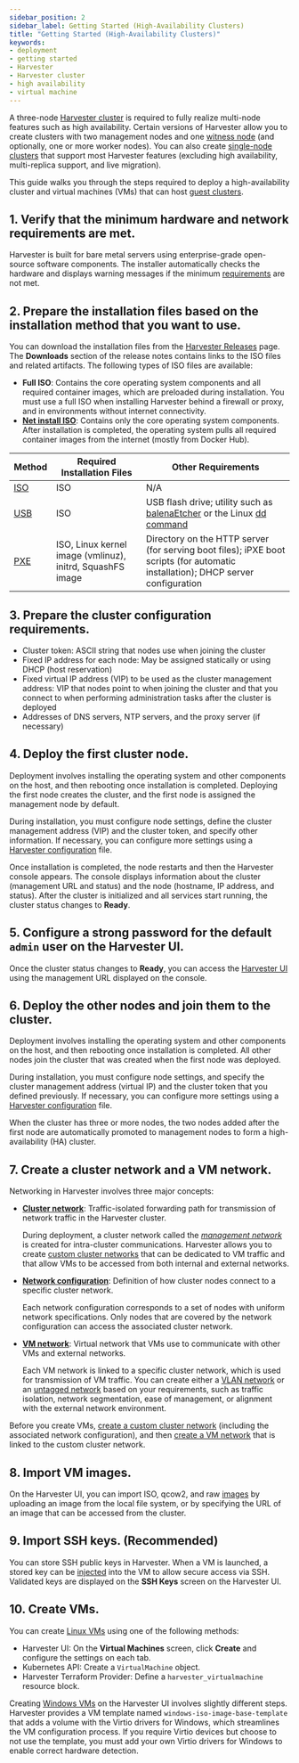 ```yaml
---
sidebar_position: 2
sidebar_label: Getting Started (High-Availability Clusters)
title: "Getting Started (High-Availability Clusters)"
keywords:
- deployment
- getting started
- Harvester
- Harvester cluster
- high availability
- virtual machine
---
```


A three-node [Harvester cluster](../glossary/#harvester-cluster) is required to fully realize multi-node features such as high availability. Certain versions of Harvester allow you to create clusters with two management nodes and one [witness node](../advanced/witness/) (and optionally, one or more worker nodes). You can also create [single-node clusters](../advanced/singlenodeclusters/) that support most Harvester features (excluding high availability, multi-replica support, and live migration). 

This guide walks you through the steps required to deploy a high-availability cluster and virtual machines (VMs) that can host [guest clusters](../glossary/#guest-cluster--guest-kubernetes-cluster). 

## 1. Verify that the minimum hardware and network requirements are met. 

Harvester is built for bare metal servers using enterprise-grade open-source software components. The installer automatically checks the hardware and displays warning messages if the minimum [requirements](../install/requirements) are not met. 

## 2. Prepare the installation files based on the installation method that you want to use. 

You can download the installation files from the [Harvester Releases](https://github.com/harvester/harvester/releases) page. The **Downloads** section of the release notes contains links to the ISO files and related artifacts. The following types of ISO files are available: 

- **Full ISO**: Contains the core operating system components and all required container images, which are preloaded during installation. You must use a full ISO when installing Harvester behind a firewall or proxy, and in environments without internet connectivity. 
- [**Net install ISO**](../install/net-install): Contains only the core operating system components. After installation is completed, the operating system pulls all required container images from the internet (mostly from Docker Hub). 


| Method | Required Installation Files | Other Requirements |
| --- | --- | --- |
| [ISO](../install/index) | ISO | N/A |
| [USB](../install/usb-install) | ISO | USB flash drive; utility such as [balenaEtcher](https://etcher.balena.io/) or the Linux [dd command](https://man7.org/linux/man-pages/man1/dd.1.html) |
| [PXE](../install/pxe-boot-install) | ISO, Linux kernel image (vmlinuz), initrd, SquashFS image | Directory on the HTTP server (for serving boot files); iPXE boot scripts (for automatic installation); DHCP server configuration |

## 3. Prepare the cluster configuration requirements. 

- Cluster token: ASCII string that nodes use when joining the cluster 
- Fixed IP address for each node: May be assigned statically or using DHCP (host reservation) 
- Fixed virtual IP address (VIP) to be used as the cluster management address: VIP that nodes point to when joining the cluster and that you connect to when performing administration tasks after the cluster is deployed 
- Addresses of DNS servers, NTP servers, and the proxy server (if necessary) 

## 4. Deploy the first cluster node. 

Deployment involves installing the operating system and other components on the host, and then rebooting once installation is completed. Deploying the first node creates the cluster, and the first node is assigned the management node by default. 
    
During installation, you must configure node settings, define the cluster management address (VIP) and the cluster token, and specify other information. If necessary, you can configure more settings using a [Harvester configuration](../install/harvester-configuration/) file. 

Once installation is completed, the node restarts and then the Harvester console appears. The console displays information about the cluster (management URL and status) and the node (hostname, IP address, and status). After the cluster is initialized and all services start running, the cluster status changes to **Ready**. 

## 5. Configure a strong password for the default `admin` user on the Harvester UI. 

Once the cluster status changes to **Ready**, you can access the [Harvester UI](../authentication) using the management URL displayed on the console. 

## 6. Deploy the other nodes and join them to the cluster. 

Deployment involves installing the operating system and other components on the host, and then rebooting once installation is completed. All other nodes join the cluster that was created when the first node was deployed. 

During installation, you must configure node settings, and specify the cluster management address (virtual IP) and the cluster token that you defined previously. If necessary, you can configure more settings using a [Harvester configuration](../install/harvester-configuration/) file. 

When the cluster has three or more nodes, the two nodes added after the first node are automatically promoted to management nodes to form a high-availability (HA) cluster. 

## 7. Create a cluster network and a VM network.

Networking in Harvester involves three major concepts:

- [**Cluster network**](../networking/index#cluster-network): Traffic-isolated forwarding path for transmission of network traffic in the Harvester cluster. 
    
    During deployment, a cluster network called the [*management network*](../networking/index#built-in-cluster-network) is created for intra-cluster communications. Harvester allows you to create [custom cluster networks](../networking/index#custom-cluster-network) that can be dedicated to VM traffic and that allow VMs to be accessed from both internal and external networks.

- [**Network configuration**](../networking/index#cluster-network): Definition of how cluster nodes connect to a specific cluster network. 
    
    Each network configuration corresponds to a set of nodes with uniform network specifications. Only nodes that are covered by the network configuration can access the associated cluster network.

- [**VM network**](../networking/index#vm-network): Virtual network that VMs use to communicate with other VMs and external networks.
    
    Each VM network is linked to a specific cluster network, which is used for transmission of VM traffic. You can create either a [VLAN network](../networking/harvester-network/#vlan-network) or an [untagged network](../networking/harvester-network/#untagged-network) based on your requirements, such as traffic isolation, network segmentation, ease of management, or alignment with the external network environment. 

Before you create VMs, [create a custom cluster network](../networking/index#how-to-create-a-new-cluster-network) (including the associated network configuration), and then [create a VM network](../networking/index#how-to-create-a-new-cluster-network) that is linked to the custom cluster network.

## 8. Import VM images. 

On the Harvester UI, you can import ISO, qcow2, and raw [images](../upload-image/) by uploading an image from the local file system, or by specifying the URL of an image that can be accessed from the cluster. 

## 9. Import SSH keys. (Recommended)

You can store SSH public keys in Harvester. When a VM is launched, a stored key can be [injected](../vm/access-to-the-vm/#ssh-access) into the VM to allow secure access via SSH. Validated keys are displayed on the **SSH Keys** screen on the Harvester UI. 

## 10. Create VMs. 

You can create [Linux VMs](../vm/index) using one of the following methods: 

- Harvester UI: On the **Virtual Machines** screen, click **Create** and configure the settings on each tab. 
- Kubernetes API: Create a `VirtualMachine` object. 
- Harvester Terraform Provider: Define a `harvester_virtualmachine` resource block. 

Creating [Windows VMs](../vm/create-windows-vm) on the Harvester UI involves slightly different steps. Harvester provides a VM template named `windows-iso-image-base-template` that adds a volume with the Virtio drivers for Windows, which streamlines the VM configuration process. If you require Virtio devices but choose to not use the template, you must add your own Virtio drivers for Windows to enable correct hardware detection. 


